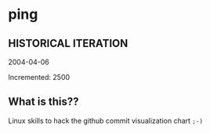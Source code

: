 # ping

## HISTORICAL ITERATION
2004-04-06

Incremented: 2500

## What is this?? 
Linux skills to hack the github commit visualization chart `;-)`
